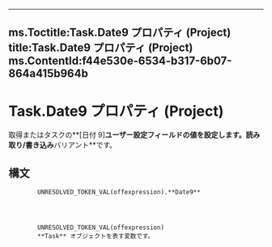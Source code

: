 

---
ms.Toctitle:Task.Date9 プロパティ (Project)
title:Task.Date9 プロパティ (Project)
ms.ContentId:f44e530e-6534-b317-6b07-864a415b964b
---
# Task.Date9 プロパティ (Project)




取得またはタスクの**[日付 9]**ユーザー設定フィールドの値を設定します。読み取り/書き込み**バリアント**です。

## 構文

            UNRESOLVED_TOKEN_VAL(offexpression).**Date9**




            UNRESOLVED_TOKEN_VAL(offexpression)
            **Task** オブジェクトを表す変数です。




